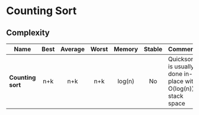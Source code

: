# Counting Sort

## Complexity

| Name                  | Best            | Average             | Worst               | Memory    | Stable    | Comments  |
| --------------------- | :-------------: | :-----------------: | :-----------------: | :-------: | :-------: | :-------- |
| **Counting sort**        | n+k   | n+k       | n+k       | log(n)    | No        |  Quicksort is usually done in-place with O(log(n)) stack space |